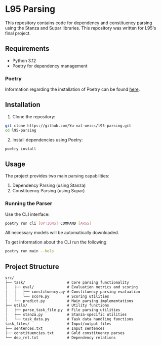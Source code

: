 # L95 Parsing

This repository contains code for dependency and constituency parsing using the Stanza and Supar libraries.
This repository was written for L95's final project.

## Requirements

- Python 3.12
- Poetry for dependency management

### Poetry

Information regarding the installation of Poetry can be found [here](https://python-poetry.org/docs/#installation).

## Installation

1. Clone the repository:

```bash
git clone https://github.com/Yu-val-weiss/l95-parsing.git
cd l95-parsing
```

2. Install dependencies using Poetry:

```bash
poetry install
```

## Usage

The project provides two main parsing capabilities:

1. Dependency Parsing (using Stanza)
2. Constituency Parsing (using Supar)

### Running the Parser

Use the CLI interface:

```bash
poetry run cli [OPTIONS] COMMAND [ARGS]
```

All necessary models will be automatically downloaded.

To get information about the CLI run the following:

```bash
poetry run main --help
```

## Project Structure

```txt
src/
├── task/                   # Core parsing functionality
│   ├── eval/               # Evaluation metrics and scoring
│   │   ├── constituency.py # Constituency parsing evaluation
│   │   └── score.py        # Scoring utilities
│   └── predict.py          # Main parsing implementations
├── utils/                  # Utility functions
│   ├── parse_task_file.py  # File parsing utilities
│   ├── stanza.py           # Stanza-specific utilities  
│   └── task_data.py        # Task data handling functions
task_files/                 # Input/output files
├── sentences.txt           # Input sentences
├── constituencies.txt      # Gold constituency parses
└── dep_rel.txt             # Dependency relations
```
